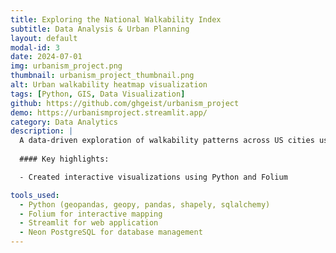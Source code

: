 ```yaml
---
title: Exploring the National Walkability Index
subtitle: Data Analysis & Urban Planning
layout: default
modal-id: 3
date: 2024-07-01
img: urbanism_project.png
thumbnail: urbanism_project_thumbnail.png
alt: Urban walkability heatmap visualization
tags: [Python, GIS, Data Visualization]
github: https://github.com/ghgeist/urbanism_project
demo: https://urbanismproject.streamlit.app/
category: Data Analytics
description: |
  A data-driven exploration of walkability patterns across US cities using the EPA's National Walkability Index. 
  
  #### Key highlights:

  - Created interactive visualizations using Python and Folium

tools_used:
  - Python (geopandas, geopy, pandas, shapely, sqlalchemy)
  - Folium for interactive mapping
  - Streamlit for web application
  - Neon PostgreSQL for database management
---
```

